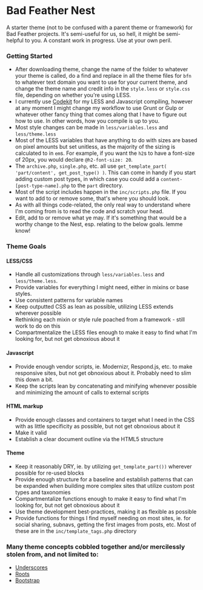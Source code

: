 # Bad Feather Nest

A starter theme (not to be confused with a parent theme or framework) for Bad Feather projects. It's semi-useful for us, so hell, it might be semi-helpful to you. A constant work in progress. Use at your own peril.

### Getting Started
* After downloading theme, change the name of the folder to whatever your theme is called, do a find and replace in all the theme files for `bfn` to whatever text domain you want to use for your current theme, and change the theme name and credit info in the `style.less` or `style.css` file, depending on whether you're using LESS.
* I currently use [Codekit](https://incident57.com/codekit/) for my LESS and Javascript compiling, however at any moment I might change my workflow to use Grunt or Gulp or whatever other fancy thing that comes along that I have to figure out how to use. In other words, how you compile is up to you.
* Most style changes can be made in `less/variables.less` and `less/theme.less`
* Most of the LESS variables that have anything to do with sizes are based on pixel amounts but set unitless, as the majority of the sizing is calculated to in `em`s. For example, if you want the `h2`s to have a font-size of 20px, you would declare `@h2-font-size: 20`.
* The `archive.php`, `single.php`, etc. all use `get_template_part( 'part/content', get_post_type() )`. This can come in handy if you start adding custom post types, in which case you could add a `content-[post-type-name].php` to the `part` directory.
* Most of the script includes happen in the `inc/scripts.php` file. If you want to add to or remove some, that's where you should look.
* As with all things code-related, the only real way to understand where I'm coming from is to read the code and scratch your head.
* Edit, add to or remove what ye may. If it's something that would be a worthy change to the Nest, esp. relating to the below goals. lemme know!

### Theme Goals
#### LESS/CSS
* Handle all customizations through `less/variables.less` and `less/theme.less`.
* Provide variables for everything I might need, either in mixins or base styles.
* Use consistent patterns for variable names
* Keep outputted CSS as lean as possible, utilizing LESS extends wherever possible
* Rethinking each mixin or style rule poached from a framework - still work to do on this
* Compartmentalize the LESS files enough to make it easy to find what I'm looking for, but not get obnoxious about it

#### Javascript
* Provide enough vendor scripts, ie. Modernizr, Respond.js, etc. to make responsive sites, but not get obnoxious about it. Probably need to slim this down a bit.
* Keep the scripts lean by concatenating and minifying whenever possible and minimizing the amount of calls to external scripts

#### HTML markup
* Provide enough classes and containers to target what I need in the CSS with as little specificity as possible, but not get obnoxious about it
* Make it valid
* Establish a clear document outline via the HTML5 structure

#### Theme
* Keep it reasonably DRY, ie. by utilizing `get_template_part())` wherever possible for re-used blocks
* Provide enough structure for a baseline and establish patterns that can be expanded when building more complex sites that utilize custom post types and taxonomies
* Compartmentalize functions enough to make it easy to find what I'm looking for, but not get obnoxious about it
* Use theme development best-practices, making it as flexible as possible
* Provide functions for things I find myself needing on most sites, ie. for social sharing, subnavs, getting the first images from posts, etc. Most of these are in the `inc/template_tags.php` directory

### Many theme concepts cobbled together and/or mercilessly stolen from, and not limited to:
* [Underscores](http://underscores.me/)
* [Roots](http://roots.io/)
* [Bootstrap](http://getbootstrap.com)